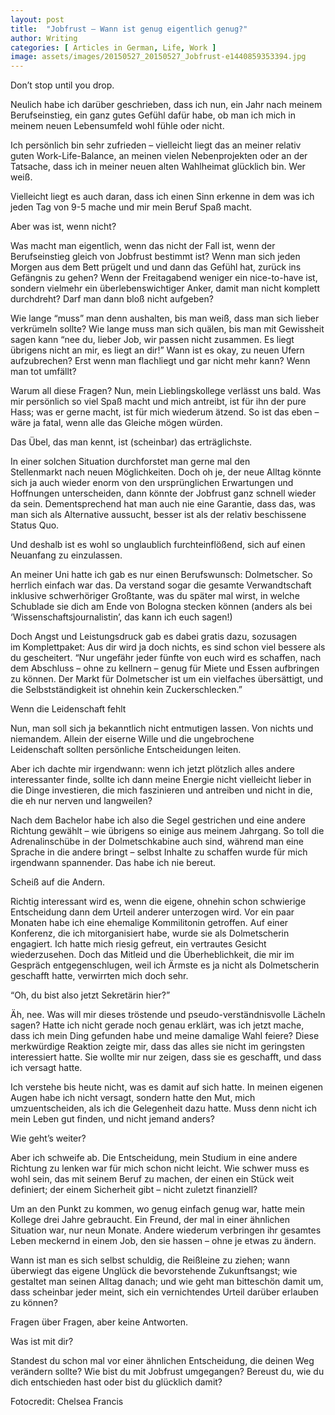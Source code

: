 ```yaml
---
layout: post
title:  "Jobfrust – Wann ist genug eigentlich genug?"
author: Writing
categories: [ Articles in German, Life, Work ]
image: assets/images/20150527_20150527_Jobfrust-e1440859353394.jpg
---
```



Don’t stop until you drop.

Neulich habe ich darüber geschrieben, dass ich nun, ein Jahr nach meinem Berufseinstieg, ein ganz gutes Gefühl dafür habe, ob man ich mich in meinem neuen Lebensumfeld wohl fühle oder nicht.

Ich persönlich bin sehr zufrieden – vielleicht liegt das an meiner relativ guten Work-Life-Balance, an meinen vielen Nebenprojekten oder an der Tatsache, dass ich in meiner neuen alten Wahlheimat glücklich bin. Wer weiß.

Vielleicht liegt es auch daran, dass ich einen Sinn erkenne in dem was ich jeden Tag von 9-5 mache und mir mein Beruf Spaß macht.

Aber was ist, wenn nicht?

Was macht man eigentlich, wenn das nicht der Fall ist, wenn der Berufseinstieg gleich von Jobfrust bestimmt ist? Wenn man sich jeden Morgen aus dem Bett prügelt und und dann das Gefühl hat, zurück ins Gefängnis zu gehen? Wenn der Freitagabend weniger ein nice-to-have ist, sondern vielmehr ein überlebenswichtiger Anker, damit man nicht komplett durchdreht? Darf man dann bloß nicht aufgeben?

Wie lange “muss” man denn aushalten, bis man weiß, dass man sich lieber verkrümeln sollte? Wie lange muss man sich quälen, bis man mit Gewissheit sagen kann “nee du, lieber Job, wir passen nicht zusammen. Es liegt übrigens nicht an mir, es liegt an dir!” Wann ist es okay, zu neuen Ufern aufzubrechen? Erst wenn man flachliegt und gar nicht mehr kann? Wenn man tot umfällt?



Warum all diese Fragen? Nun, mein Lieblingskollege verlässt uns bald. Was mir persönlich so viel Spaß macht und mich antreibt, ist für ihn der pure Hass; was er gerne macht, ist für mich wiederum ätzend. So ist das eben – wäre ja fatal, wenn alle das Gleiche mögen würden.

Das Übel, das man kennt, ist (scheinbar) das erträglichste.

In einer solchen Situation durchforstet man gerne mal den Stellenmarkt nach neuen Möglichkeiten. Doch oh je, der neue Alltag könnte sich ja auch wieder enorm von den ursprünglichen Erwartungen und Hoffnungen unterscheiden, dann könnte der Jobfrust ganz schnell wieder da sein. Dementsprechend hat man auch nie eine Garantie, dass das, was man sich als Alternative aussucht, besser ist als der relativ beschissene Status Quo.

Und deshalb ist es wohl so unglaublich furchteinflößend, sich auf einen Neuanfang zu einzulassen.

An meiner Uni hatte ich gab es nur einen Berufswunsch: Dolmetscher. So herrlich einfach war das. Da verstand sogar die gesamte Verwandtschaft inklusive schwerhöriger Großtante, was du später mal wirst, in welche Schublade sie dich am Ende von Bologna stecken können (anders als bei ‘Wissenschaftsjournalistin’, das kann ich euch sagen!)

Doch Angst und Leistungsdruck gab es dabei gratis dazu, sozusagen im Komplettpaket: Aus dir wird ja doch nichts, es sind schon viel bessere als du gescheitert. “Nur ungefähr jeder fünfte von euch wird es schaffen, nach dem Abschluss – ohne zu kellnern – genug für Miete und Essen aufbringen zu können. Der Markt für Dolmetscher ist um ein vielfaches übersättigt, und die Selbstständigkeit ist ohnehin kein Zuckerschlecken.”

Wenn die Leidenschaft fehlt

Nun, man soll sich ja bekanntlich nicht entmutigen lassen. Von nichts und niemandem. Allein der eiserne Wille und die ungebrochene Leidenschaft sollten persönliche Entscheidungen leiten.

Aber ich dachte mir irgendwann: wenn ich jetzt plötzlich alles andere interessanter finde, sollte ich dann meine Energie nicht vielleicht lieber in die Dinge investieren, die mich faszinieren und antreiben und nicht in die, die eh nur nerven und langweilen?

Nach dem Bachelor habe ich also die Segel gestrichen und eine andere Richtung gewählt – wie übrigens so einige aus meinem Jahrgang. So toll die Adrenalinschübe in der Dolmetschkabine auch sind, während man eine Sprache in die andere bringt – selbst Inhalte zu schaffen wurde für mich irgendwann spannender. Das habe ich nie bereut.

Scheiß auf die Andern.

Richtig interessant wird es, wenn die eigene, ohnehin schon schwierige Entscheidung dann dem Urteil anderer unterzogen wird. Vor ein paar Monaten habe ich eine ehemalige Kommilitonin getroffen. Auf einer Konferenz, die ich mitorganisiert habe, wurde sie als Dolmetscherin engagiert. Ich hatte mich riesig gefreut, ein vertrautes Gesicht wiederzusehen. Doch das Mitleid und die Überheblichkeit, die mir im Gespräch entgegenschlugen, weil ich Ärmste es ja nicht als Dolmetscherin geschafft hatte, verwirrten mich doch sehr.

“Oh, du bist also jetzt Sekretärin hier?”

Äh, nee. Was will mir dieses tröstende und pseudo-verständnisvolle Lächeln sagen? Hatte ich nicht gerade noch genau erklärt, was ich jetzt mache, dass ich mein Ding gefunden habe und meine damalige Wahl feiere? Diese merkwürdige Reaktion zeigte mir, dass das alles sie nicht im geringsten interessiert hatte. Sie wollte mir nur zeigen, dass sie es geschafft, und dass ich versagt hatte.

Ich verstehe bis heute nicht, was es damit auf sich hatte. In meinen eigenen Augen habe ich nicht versagt, sondern hatte den Mut, mich umzuentscheiden, als ich die Gelegenheit dazu hatte. Muss denn nicht ich mein Leben gut finden, und nicht jemand anders?

Wie geht’s weiter?

Aber ich schweife ab. Die Entscheidung, mein Studium in eine andere Richtung zu lenken war für mich schon nicht leicht. Wie schwer muss es wohl sein, das mit seinem Beruf zu machen, der einen ein Stück weit definiert; der einem Sicherheit gibt – nicht zuletzt finanziell?

Um an den Punkt zu kommen, wo genug einfach genug war, hatte mein Kollege drei Jahre gebraucht. Ein Freund, der mal in einer ähnlichen Situation war, nur neun Monate. Andere wiederum verbringen ihr gesamtes Leben meckernd in einem Job, den sie hassen – ohne je etwas zu ändern.

Wann ist man es sich selbst schuldig, die Reißleine zu ziehen; wann überwiegt das eigene Unglück die bevorstehende Zukunftsangst; wie gestaltet man seinen Alltag danach; und wie geht man bitteschön damit um, dass scheinbar jeder meint, sich ein vernichtendes Urteil darüber erlauben zu können?

Fragen über Fragen, aber keine Antworten.

Was ist mit dir?

Standest du schon mal vor einer ähnlichen Entscheidung, die deinen Weg verändern sollte? Wie bist du mit Jobfrust umgegangen? Bereust du, wie du dich entschieden hast oder bist du glücklich damit?

Fotocredit: Chelsea Francis

